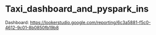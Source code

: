 # Taxi_dashboard_and_pyspark_ins

Dashboard: https://lookerstudio.google.com/reporting/6c3a5881-f5c0-4612-9c01-8b0850fb19b8
